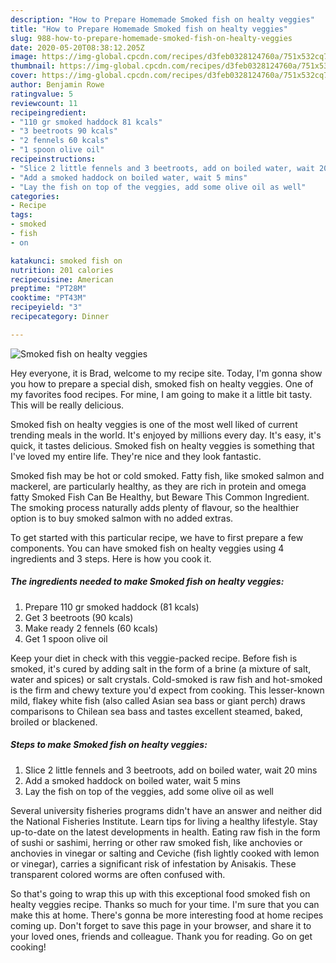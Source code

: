 ```yaml
---
description: "How to Prepare Homemade Smoked fish on healty veggies"
title: "How to Prepare Homemade Smoked fish on healty veggies"
slug: 988-how-to-prepare-homemade-smoked-fish-on-healty-veggies
date: 2020-05-20T08:38:12.205Z
image: https://img-global.cpcdn.com/recipes/d3feb0328124760a/751x532cq70/smoked-fish-on-healty-veggies-recipe-main-photo.jpg
thumbnail: https://img-global.cpcdn.com/recipes/d3feb0328124760a/751x532cq70/smoked-fish-on-healty-veggies-recipe-main-photo.jpg
cover: https://img-global.cpcdn.com/recipes/d3feb0328124760a/751x532cq70/smoked-fish-on-healty-veggies-recipe-main-photo.jpg
author: Benjamin Rowe
ratingvalue: 5
reviewcount: 11
recipeingredient:
- "110 gr smoked haddock 81 kcals"
- "3 beetroots 90 kcals"
- "2 fennels 60 kcals"
- "1 spoon olive oil"
recipeinstructions:
- "Slice 2 little fennels and 3 beetroots, add on boiled water, wait 20 mins"
- "Add a smoked haddock on boiled water, wait 5 mins"
- "Lay the fish on top of the veggies, add some olive oil as well"
categories:
- Recipe
tags:
- smoked
- fish
- on

katakunci: smoked fish on 
nutrition: 201 calories
recipecuisine: American
preptime: "PT28M"
cooktime: "PT43M"
recipeyield: "3"
recipecategory: Dinner

---
```



![Smoked fish on healty veggies](https://img-global.cpcdn.com/recipes/d3feb0328124760a/751x532cq70/smoked-fish-on-healty-veggies-recipe-main-photo.jpg)

Hey everyone, it is Brad, welcome to my recipe site. Today, I'm gonna show you how to prepare a special dish, smoked fish on healty veggies. One of my favorites food recipes. For mine, I am going to make it a little bit tasty. This will be really delicious.

Smoked fish on healty veggies is one of the most well liked of current trending meals in the world. It's enjoyed by millions every day. It's easy, it's quick, it tastes delicious. Smoked fish on healty veggies is something that I've loved my entire life. They're nice and they look fantastic.

Smoked fish may be hot or cold smoked. Fatty fish, like smoked salmon and mackerel, are particularly healthy, as they are rich in protein and omega fatty Smoked Fish Can Be Healthy, but Beware This Common Ingredient. The smoking process naturally adds plenty of flavour, so the healthier option is to buy smoked salmon with no added extras.


To get started with this particular recipe, we have to first prepare a few components. You can have smoked fish on healty veggies using 4 ingredients and 3 steps. Here is how you cook it.

<!--inarticleads1-->

##### The ingredients needed to make Smoked fish on healty veggies:

1. Prepare 110 gr smoked haddock (81 kcals)
1. Get 3 beetroots (90 kcals)
1. Make ready 2 fennels (60 kcals)
1. Get 1 spoon olive oil


Keep your diet in check with this veggie-packed recipe. Before fish is smoked, it&#39;s cured by adding salt in the form of a brine (a mixture of salt, water and spices) or salt crystals. Cold-smoked is raw fish and hot-smoked is the firm and chewy texture you&#39;d expect from cooking. This lesser-known mild, flakey white fish (also called Asian sea bass or giant perch) draws comparisons to Chilean sea bass and tastes excellent steamed, baked, broiled or blackened. 

<!--inarticleads2-->

##### Steps to make Smoked fish on healty veggies:

1. Slice 2 little fennels and 3 beetroots, add on boiled water, wait 20 mins
1. Add a smoked haddock on boiled water, wait 5 mins
1. Lay the fish on top of the veggies, add some olive oil as well


Several university fisheries programs didn&#39;t have an answer and neither did the National Fisheries Institute. Learn tips for living a healthy lifestyle. Stay up-to-date on the latest developments in health. Eating raw fish in the form of sushi or sashimi, herring or other raw smoked fish, like anchovies or anchovies in vinegar or salting and Ceviche (fish lightly cooked with lemon or vinegar), carries a significant risk of infestation by Anisakis. These transparent colored worms are often confused with. 

So that's going to wrap this up with this exceptional food smoked fish on healty veggies recipe. Thanks so much for your time. I'm sure that you can make this at home. There's gonna be more interesting food at home recipes coming up. Don't forget to save this page in your browser, and share it to your loved ones, friends and colleague. Thank you for reading. Go on get cooking!
